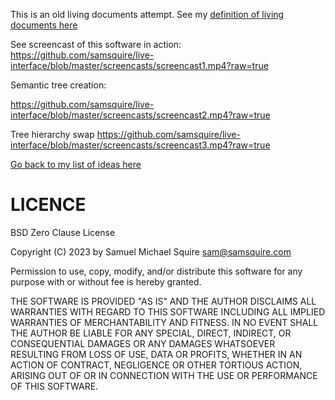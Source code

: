 This is an old living documents attempt. See my [definition of living documents here](https://github.com/samsquire/ideas#4-living-documents)

See screencast of this software in action:
https://github.com/samsquire/live-interface/blob/master/screencasts/screencast1.mp4?raw=true

Semantic tree creation:

https://github.com/samsquire/live-interface/blob/master/screencasts/screencast2.mp4?raw=true

Tree hierarchy swap
https://github.com/samsquire/live-interface/blob/master/screencasts/screencast3.mp4?raw=true

[Go back to my list of ideas here](https://github.com/samsquire/ideas)

# LICENCE

BSD Zero Clause License

Copyright (C) 2023 by Samuel Michael Squire sam@samsquire.com

Permission to use, copy, modify, and/or distribute this software for any purpose with or without fee is hereby granted.

THE SOFTWARE IS PROVIDED "AS IS" AND THE AUTHOR DISCLAIMS ALL WARRANTIES WITH REGARD TO THIS SOFTWARE INCLUDING ALL IMPLIED WARRANTIES OF MERCHANTABILITY AND FITNESS. IN NO EVENT SHALL THE AUTHOR BE LIABLE FOR ANY SPECIAL, DIRECT, INDIRECT, OR CONSEQUENTIAL DAMAGES OR ANY DAMAGES WHATSOEVER RESULTING FROM LOSS OF USE, DATA OR PROFITS, WHETHER IN AN ACTION OF CONTRACT, NEGLIGENCE OR OTHER TORTIOUS ACTION, ARISING OUT OF OR IN CONNECTION WITH THE USE OR PERFORMANCE OF THIS SOFTWARE.
